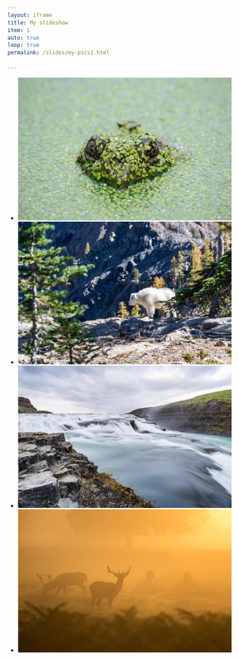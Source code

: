 ```yaml
---
layout: iframe
title: My slideshow
item: 1
auto: true
loop: true
permalink: /slides/my-pics1.html

---
```


* ![A nice pic of mine](my-pics1/pic1.jpg)
* ![Another nice pic of mine](my-pics1/pic2.jpg)
* ![Another nice pic of mine](my-pics1/pic3.jpg)
* ![Another nice pic of mine](my-pics1/pic4.jpg)